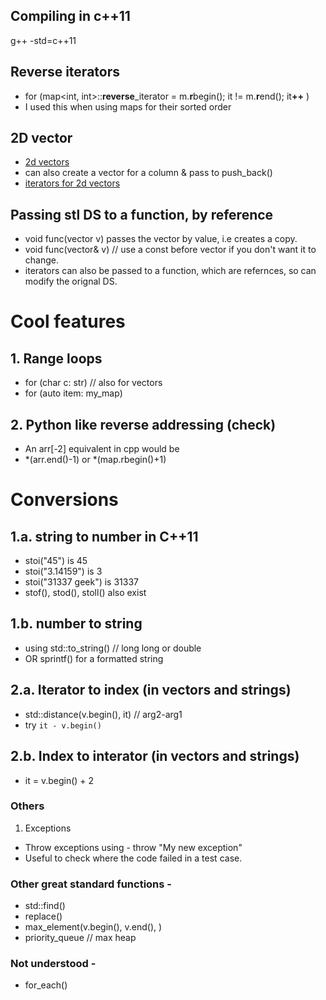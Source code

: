 ## Compiling in c++11
g++ -std=c++11

## Reverse iterators
- for (map<int, int>::**reverse**_iterator = m.**r**begin(); it != m.**r**end(); it<b>++</b> )
- I used this when using maps for their sorted order

## 2D vector
- [2d vectors](https://www.geeksforgeeks.org/2d-vector-in-cpp-with-user-defined-size/)
- can also create a vector for a column & pass to push_back()
- [iterators for 2d vectors](https://stackoverflow.com/questions/1784573/iterator-for-2d-vector)

## Passing stl DS to a function, by reference
- void func(vector<int> v) passes the vector by value, i.e creates a copy.
- void func(vector<int>& v) // use a const before vector if you don't want it to change.
- iterators can also be passed to a function, which are refernces, so can modify the orignal DS.

# Cool features
## 1. Range loops
- for (char c: str) // also for vectors
- for (auto item: my_map)

## 2. Python like reverse addressing (check)
- An arr[-2] equivalent in cpp would be
- *(arr.end()-1) or *(map.rbegin()+1)

# Conversions
## 1.a. string to number in C++11
- stoi("45") is 45
- stoi("3.14159") is 3
- stoi("31337 geek") is 31337
- stof(), stod(), stoll() also exist

## 1.b. number to string
- using std::to_string()        // long long or double
- OR sprintf() for a formatted string

## 2.a. Iterator to index (in vectors and strings)
- std::distance(v.begin(), it)  // arg2-arg1
- try `it - v.begin()`

## 2.b. Index to interator (in vectors and strings)
- it = v.begin() + 2

### Others
1. Exceptions
- Throw exceptions using - throw "My new exception"
- Useful to check where the code failed in a test case.


### Other great standard functions -
- std::find()
- replace()
- max_element(v.begin(), v.end(), )
- priority_queue<double>    // max heap

### Not understood -
- for_each()
